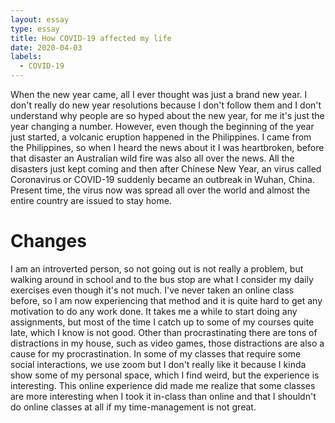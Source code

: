 ```yaml
---
layout: essay
type: essay
title: How COVID-19 affected my life
date: 2020-04-03
labels:
  - COVID-19
---
```


When the new year came, all I ever thought was just a brand new year. I don't really do new year resolutions because I don't follow them and I don't understand why people are so hyped about the new year, for me it's just the year changing a number. However, even though the beginning of the year just started, a volcanic eruption happened in the Philippines. I came from the Philippines, so when I heard the news about it I was heartbroken, before that disaster an Australian wild fire was also all over the news. All the disasters just kept coming and then after Chinese New Year, an virus called Coronavirus or COVID-19 suddenly became an outbreak in Wuhan, China. Present time, the virus now was spread all over the world and almost the entire country are issued to stay home.

# Changes
I am an introverted person, so not going out is not really a problem, but walking around in school and to the bus stop are what I consider my daily exercises even though it's not much. I've never taken an online class before, so I am now experiencing that method and it is quite hard to get any motivation to do any work done. It takes me a while to start doing any assignments, but most of the time I catch up to some of my courses quite late, which I know is not good. Other than procrastinating there are tons of distractions in my house, such as video games, those distractions are also a cause for my procrastination. In some of my classes that require some social interactions, we use zoom but I don't really like it because I kinda show some of my personal space, which I find weird, but the experience is interesting. This online experience did made me realize that some classes are more interesting when I took it in-class than online and that I shouldn't do online classes at all if my time-management is not great.
